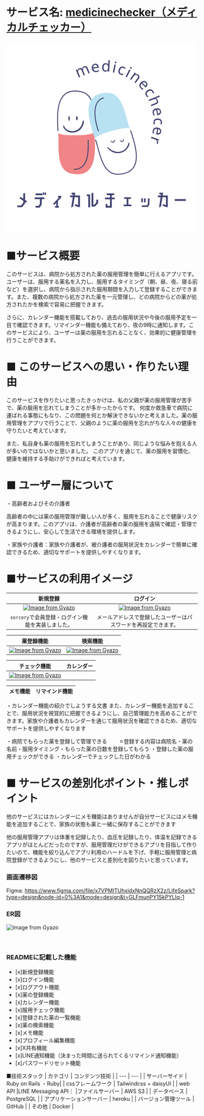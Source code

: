 # サービス名: [medicinechecker（メディカルチェッカー）](https://medicine-checker.com/)
[![alt text](app/assets/images/mdc.png)](https://medicine-checker.com/)

# ■サービス概要

このサービスは、病院から処方された薬の服用管理を簡単に行えるアプリです。ユーザーは、服用する薬名を入力し、服用するタイミング（朝、昼、夜、寝る前など）を選択し、病院から指示された服用期間を入力して登録することができます。また、複数の病院から処方された薬を一元管理し、どの病院からどの薬が処方されたかを検索で容易に把握できます。

さらに、カレンダー機能を搭載しており、過去の服用状況や今後の服用予定を一目で確認できます。リマインダー機能も備えており、夜の9時に通知します。このサービスにより、ユーザーは薬の服用を忘れることなく、効果的に健康管理を行うことができます。

# ■ このサービスへの思い・作りたい理由
このサービスを作りたいと思ったきっかけは、私の父親が薬の服用管理が苦手で、薬の服用を忘れてしまうことが多かったからです。
何度か救急車で病院に運ばれる事態にもなり、この問題を何とか解決できないかと考えました。薬の服用管理をアプリで行うことで、父親のように薬の服用を忘れがちな人々の健康を守りたいと考えています。

また、私自身も薬の服用を忘れてしまうことがあり、同じような悩みを抱える人が多いのではないかと思いました。
このアプリを通じて、薬の服用を習慣化、健康を維持する手助けができればと考えています。

# ■ ユーザー層について

・高齢者およびその介護者

高齢者の中には薬の服用管理が難しい人が多く、服用を忘れることで健康リスクが高まります。このアプリは、介護者が高齢者の薬の服用を遠隔で確認・管理できるようにし、安心して生活できる環境を提供します。

・家族や介護者：家族や介護者が、被介護者の服用状況をカレンダーで簡単に確認できるため、適切なサポートを提供しやすくなります。


# ■サービスの利用イメージ
|新規登録| ログイン|
|:-:|:-:|
|[![Image from Gyazo](https://i.gyazo.com/6d4bdb77b0b3fe339b32161c9405b13d.jpg)](https://gyazo.com/6d4bdb77b0b3fe339b32161c9405b13d)|[![Image from Gyazo](https://i.gyazo.com/e96c5a3edbc3e0fef4519839deee39eb.jpg)](https://gyazo.com/e96c5a3edbc3e0fef4519839deee39eb)|
|`sorcery`で会員登録・ログイン機能を実装しました。|メールアドレスで登録したユーザーはパスワードを再設定できます。|

|薬登録機能|検索機能|
|:-:|:-:|
|[![Image from Gyazo](https://i.gyazo.com/c01afc12aefa5270857989065226e079.gif)](https://gyazo.com/c01afc12aefa5270857989065226e079)|[![Image from Gyazo](https://i.gyazo.com/152b074102348d74b9d4d540e36b1da5.gif)](https://gyazo.com/152b074102348d74b9d4d540e36b1da5)|

|チェック機能|カレンダー|
|:-:|:-:|
|[![Image from Gyazo](https://i.gyazo.com/386c7a613a096a62ecf1760f5b29b17f.gif)](https://gyazo.com/386c7a613a096a62ecf1760f5b29b17f)||

|メモ機能|リマインド機能|
|:-:|:-:|




・カレンダー機能の紹介でしようする文書
また、カレンダー機能を追加することで、服用状況を視覚的に把握できるようにし、自己管理能力を高めることができます。家族や介護者もカレンダーを通じて服用状況を確認できるため、適切なサポートを提供しやすくなります




・病院でもらった薬を登録して管理できる
　　⚪︎登録する内容は病院名・薬の名前・服用タイミング・もらった薬の日数を登録してもらう
・登録した薬の服用チェックができる
・カレンダーでチェックした日がわかる












# ■ サービスの差別化ポイント・推しポイント
他のサービスにはカレンダーにメモ機能はありませんが自分サービスにはメモ機能を追加することで、家族の状態も薬と一緒に保存することができます

他の服用管理アプリは体重を記録したり、血圧を記録したり、体温を記録できるアプリがほとんどだったのですが、服用管理だけができるアプリを目指して作りたいので、機能を絞り込んでアプリ利用のハードルを下げ、手軽に服用管理と病院登録ができるようにし、他のサービスと差別化を図りたいと思っています。

### 画面遷移図
Figma: https://www.figma.com/file/x7VPMITUhxidxNnQQRzX2z/LifeSpark?type=design&node-id=0%3A1&mode=design&t=GLFmunPY1SkPYLIq-1

### ER図
![Image from Gyazo](https://i.gyazo.com/28fd7b36c3ef50760c8dffe4121bea7f.png)

　　
### READMEに記載した機能
- [x]新規登録機能
- [x]ログイン機能
- [x]ログアウト機能
- [x]薬の登録機能
- [x]カレンダー機能
- [x]服用チェック機能
- [x]登録された薬の一覧機能
- [x]薬の検索機能
- [x]メモ機能
- [x]プロフィール編集機能
- [x]X共有機能
- [x]LINE通知機能（決まった時間に送られてくるリマインド通知機能）
- [x]パスワードリセット機能



■技術スタック
| カテゴリ | コンテンツ技術 |
| --- | --- |
| サーバーサイド | Ruby on Rails ・Ruby|
| cssフレームワーク | Tailwindcss + daisyUI |
| web API |LINE Messaging API｜
|ファイルサーバー | AWS S3 |
| データベース | PostgreSQL |
| アプリケーションサーバー | heroku |
| バージョン管理ツール | GitHub |
| その他 | Docker |

